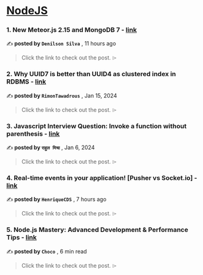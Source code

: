 
<h1><a href=https://medium.com/tag/nodejs/recommended target="_blank" rel="noopener noreferrer">NodeJS</a></h1>
<h3>1. New Meteor.js 2.15 and MongoDB 7 - <a href=https://medium.com/official-meteor-blog/new-meteor-js-2-15-and-mongodb-7-f358bc304250?source=tag_recommended_feed---------0-84----------nodejs----------42c37e28_9cdd_4efe_8b7a_d6858266673c------- target="_blank" rel="noopener noreferrer">link</a></h3>

✍️ **posted by `Denilson Silva`** <date> , 11 hours ago</date>

<blockquote>Click the link to check out the post. ⌲</blockquote>

<h3>2. Why UUID7 is better than UUID4 as clustered index in RDBMS - <a href=https://medium.com/@rtawadrous/why-uuid7-is-better-than-uuid4-as-clustered-index-edb02bf70056?source=tag_recommended_feed---------1-107----------nodejs----------42c37e28_9cdd_4efe_8b7a_d6858266673c------- target="_blank" rel="noopener noreferrer">link</a></h3>

✍️ **posted by `RimonTawadrous`** <date> , Jan 15, 2024</date>

<blockquote>Click the link to check out the post. ⌲</blockquote>

<h3>3. Javascript Interview Question: Invoke a function without parenthesis - <a href=https://medium.com/@rahuulmiishra/javascript-interview-question-invoke-a-function-without-parenthesis-17a5dc1d20e7?source=tag_recommended_feed---------2-85----------nodejs----------42c37e28_9cdd_4efe_8b7a_d6858266673c------- target="_blank" rel="noopener noreferrer">link</a></h3>

✍️ **posted by `राहुल मिश्रा`** <date> , Jan 6, 2024</date>

<blockquote>Click the link to check out the post. ⌲</blockquote>

<h3>4. Real-time events in your application! [Pusher vs Socket.io] - <a href=https://medium.com/@heenriquecds/real-time-events-in-your-application-pusher-vs-socket-io-b9f06016b98f?source=tag_recommended_feed---------3-84----------nodejs----------42c37e28_9cdd_4efe_8b7a_d6858266673c------- target="_blank" rel="noopener noreferrer">link</a></h3>

✍️ **posted by `HenriqueCDS`** <date> , 7 hours ago</date>

<blockquote>Click the link to check out the post. ⌲</blockquote>

<h3>5. Node.js Mastery: Advanced Development & Performance Tips - <a href=https://medium.com/@Choco23/node-js-mastery-advanced-development-performance-tips-da07355c1e8a?source=tag_recommended_feed---------4-107----------nodejs----------42c37e28_9cdd_4efe_8b7a_d6858266673c------- target="_blank" rel="noopener noreferrer">link</a></h3>

✍️ **posted by `Choco`** <date> , 6 min read</date>

<blockquote>Click the link to check out the post. ⌲</blockquote>

